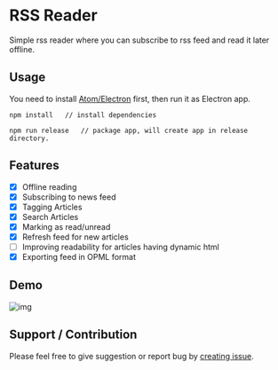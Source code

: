 RSS Reader
==============

Simple rss reader where you can subscribe to rss feed and read it later offline.

## Usage

You need to install [Atom/Electron](https://github.com/atom/electron) first, then run it as Electron app.

```
npm install   // install dependencies

npm run release   // package app, will create app in release directory.

```

## Features

- [x] Offline reading
- [x] Subscribing to news feed
- [x] Tagging Articles
- [x] Search Articles
- [x] Marking as read/unread
- [x] Refresh feed for new articles
- [ ] Improving readability for articles having dynamic html
- [x] Exporting feed in OPML format

## Demo

![img](./images/rssreaderdemo.gif)

## Support / Contribution

Please feel free to give suggestion or report bug by [creating issue](https://github.com/mrgodhani/rss-reader/issues).
